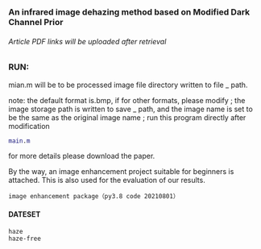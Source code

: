 ### An infrared image dehazing method based on Modified Dark Channel Prior

###### Article PDF links will be uploaded after retrieval



### RUN:

mian.m will be to be processed image file directory written to file _ path.

note: the default format is.bmp, if for other formats, please modify ; 
the image storage path is written to save _ path, and the image name is set to be the same as the original image name ; 
run this program directly after modification

```matlab
main.m
```

for more details please download the paper.



By the way, an image enhancement project suitable for beginners is attached. This is also used for the evaluation of our results.

```
image enhancement package（py3.8 code 20210801）
```



#### DATESET 

```
haze
haze-free
```

